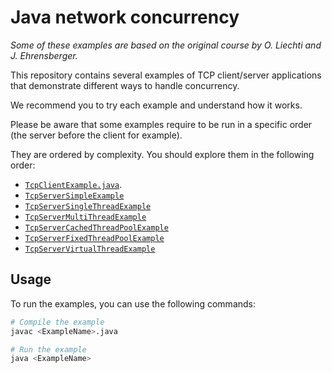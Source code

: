 # Java network concurrency

_Some of these examples are based on the original course by O. Liechti and J.
Ehrensberger._

This repository contains several examples of TCP client/server applications that
demonstrate different ways to handle concurrency.

We recommend you to try each example and understand how it works.

Please be aware that some examples require to be run in a specific order (the
server before the client for example).

They are ordered by complexity. You should explore them in the following order:

- [`TcpClientExample.java`](./TcpClientExample.java).
- [`TcpServerSimpleExample`](./TcpServerSimpleExample.java)
- [`TcpServerSingleThreadExample`](./TcpServerSingleThreadExample.java)
- [`TcpServerMultiThreadExample`](./TcpServerMultiThreadExample.java)
- [`TcpServerCachedThreadPoolExample`](./TcpServerCachedThreadPoolExample.java)
- [`TcpServerFixedThreadPoolExample`](./TcpServerFixedThreadPoolExample.java)
- [`TcpServerVirtualThreadExample`](./TcpServerVirtualThreadExample.java)

## Usage

To run the examples, you can use the following commands:

```bash
# Compile the example
javac <ExampleName>.java

# Run the example
java <ExampleName>
```
